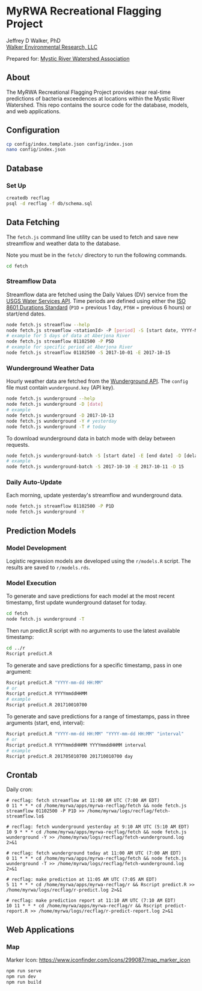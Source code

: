 MyRWA Recreational Flagging Project
===================================

Jeffrey D Walker, PhD  
[Walker Environmental Research, LLC](https//walkerenvres.com)

Prepared for: [Mystic River Watershed Association](https://mysticriver.org)

## About

The MyRWA Recreational Flagging Project provides near real-time predictions of bacteria exceedences at locations within the Mystic River Watershed. This repo contains the source code for the database, models, and web applications.

## Configuration

```bash
cp config/index.template.json config/index.json
nano config/index.json
```

## Database

### Set Up

```bash
createdb recflag
psql -d recflag -f db/schema.sql
```

## Data Fetching

The `fetch.js` command line utility can be used to fetch and save new streamflow and weather data to the database.

Note you must be in the `fetch/` directory to run the following commands.

```bash
cd fetch
```

### Streamflow Data

Streamflow data are fetched using the Daily Values (DV) service from the [USGS Water Services API](https://waterservices.usgs.gov). Time periods are defined using either the [ISO 8601 Durations Standard](https://en.wikipedia.org/wiki/ISO_8601#Durations) (`P1D` = previous 1 day, `PT6H` = previous 6 hours) or start/end dates.

```bash
node fetch.js streamflow --help
node fetch.js streamflow <stationId> -P [period] -S [start date, YYYY-MM-DD] -E [end date, YYYY-MM-DD]
# example for 5 days of data at Aberjona River
node fetch.js streamflow 01102500 -P P5D
# example for specific period at Aberjona River
node fetch.js streamflow 01102500 -S 2017-10-01 -E 2017-10-15
```

### Wunderground Weather Data

Hourly weather data are fetched from the [Wunderground API](https://www.wunderground.com/weather/api/). The `config` file must contain `wundergound.key` (API key).

```bash
node fetch.js wunderground --help
node fetch.js wunderground -D [date]
# example
node fetch.js wunderground -D 2017-10-13
node fetch.js wunderground -Y # yesterday
node fetch.js wunderground -T # today
```

To download wunderground data in batch mode with delay between requests.

```bash
node fetch.js wunderground-batch -S [start date] -E [end date] -D [delay in seconds]
# example
node fetch.js wunderground-batch -S 2017-10-10 -E 2017-10-11 -D 15
```

### Daily Auto-Update

Each morning, update yesterday's streamflow and wunderground data.

```bash
node fetch.js streamflow 01102500 -P P1D
node fetch.js wunderground -Y
```

## Prediction Models

### Model Development

Logistic regression models are developed using the `r/models.R` script. The results are saved to `r/models.rds`.

### Model Execution

To generate and save predictions for each model at the most recent timestamp, first update wunderground dataset for today.

```bash
cd fetch
node fetch.js wunderground -T
```

Then run predict.R script with no arguments to use the latest available timestamp:

```bash
cd ../r
Rscript predict.R
```

To generate and save predictions for a specific timestamp, pass in one argument:

```bash
Rscript predict.R "YYYY-mm-dd HH:MM"
# or
Rscript predict.R YYYYmmddHHMM
# example
Rscript predict.R 201710010700
```

To generate and save predictions for a range of timestamps, pass in three arguments (start, end, interval):

```bash
Rscript predict.R "YYYY-mm-dd HH:MM" "YYYY-mm-dd HH:MM" "interval"
# or
Rscript predict.R YYYYmmddHHMM YYYYmmddHHMM interval
# example
Rscript predict.R 201705010700 201710010700 day
```

## Crontab

Daily cron:

```
# recflag: fetch streamflow at 11:00 AM UTC (7:00 AM EDT)
0 11 * * * cd /home/myrwa/apps/myrwa-recflag/fetch && node fetch.js streamflow 01102500 -P P1D >> /home/myrwa/logs/recflag/fetch-streamflow.lo$

# recflag: fetch wunderground yesterday at 9:10 AM UTC (5:10 AM EDT)
10 9 * * * cd /home/myrwa/apps/myrwa-recflag/fetch && node fetch.js wunderground -Y >> /home/myrwa/logs/recflag/fetch-wunderground.log 2>&1

# recflag: fetch wunderground today at 11:00 AM UTC (7:00 AM EDT)
0 11 * * * cd /home/myrwa/apps/myrwa-recflag/fetch && node fetch.js wunderground -T >> /home/myrwa/logs/recflag/fetch-wunderground.log 2>&1

# recflag: make prediction at 11:05 AM UTC (7:05 AM EDT)
5 11 * * * cd /home/myrwa/apps/myrwa-recflag/r && Rscript predict.R >> /home/myrwa/logs/recflag/r-predict.log 2>&1

# recflag: make prediction report at 11:10 AM UTC (7:10 AM EDT)
10 11 * * * cd /home/myrwa/apps/myrwa-recflag/r && Rscript predict-report.R >> /home/myrwa/logs/recflag/r-predict-report.log 2>&1
```

## Web Applications

### Map

Marker Icon: https://www.iconfinder.com/icons/299087/map_marker_icon

```bash
npm run serve
npm run dev
npm run build
```
